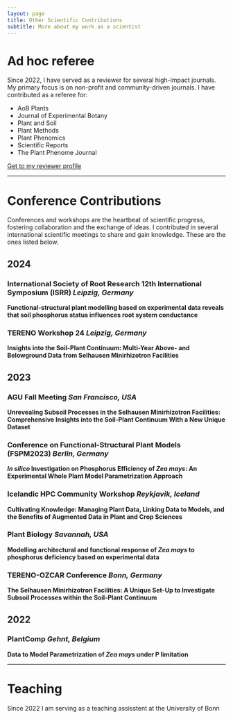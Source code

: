 ```yaml
---
layout: page
title: Other Scientific Contributions
subtitle: More about my work as a scientist
---
```


# Ad hoc referee

Since 2022, I have served as a reviewer for several high-impact journals. My primary focus is on non-profit and community-driven journals. I have contributed as a referee for:

- AoB Plants
- Journal of Experimental Botany
- Plant and Soil
- Plant Methods
- Plant Phenomics
- Scientific Reports
- The Plant Phenome Journal

[Get to my reviewer profile](https://www.webofscience.com/wos/author/record/JDD-6358-2023)

---

# Conference Contributions

Conferences and workshops are the heartbeat of scientific progress, fostering collaboration and the exchange of ideas. I contributed in several international scientific meetings to share and gain knowledge. These are the ones listed below.

## 2024

### International Society of Root Research 12th International Symposium (ISRR) *Leipzig, Germany*

**Functional-structural plant modelling based on experimental data reveals that soil phosphorus status influences root system conductance**

### TERENO Workshop 24 *Leipzig, Germany*

**Insights into the Soil-Plant Continuum: Multi-Year Above- and Belowground Data from Selhausen Minirhizotron Facilities**

## 2023

### AGU Fall Meeting *San Francisco, USA*

**Unrevealing Subsoil Processes in the Selhausen Minirhizotron Facilities: Comprehensive Insights into the Soil-Plant Continuum With a New Unique Dataset**

### Conference on Functional-Structural Plant Models (FSPM2023) *Berlin, Germany*

***In silico* Investigation on Phosphorus Efficiency of *Zea mays*: An Experimental Whole Plant Model Parametrization Approach**

### Icelandic HPC Community Workshop *Reykjavik, Iceland*

**Cultivating Knowledge: Managing Plant Data, Linking Data to Models, and the Benefits of Augmented Data in Plant and Crop Sciences**

### Plant Biology *Savannah, USA*

**Modelling architectural and functional response of *Zea mays* to phosphorus deficiency based on experimental data**

### TERENO-OZCAR Conference *Bonn, Germany*

**The Selhausen Minirhizotron Facilities: A Unique Set-Up to Investigate Subsoil Processes within the Soil-Plant Continuum**

## 2022

### PlantComp *Gehnt, Belgium*

**Data to Model Parametrization of *Zea mays* under P limitation**

--- 

# Teaching

Since 2022 I am serving as a teaching assisstent at the University of Bonn